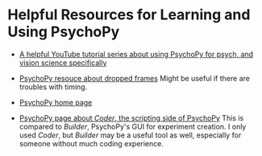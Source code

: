 # Helpful Resources for Learning and Using PsychoPy

- [A helpful YouTube tutorial series about using PsychoPy for psych, 
and vision science specifically](https://www.youtube.com/watch?v=KykNWxpCmRs&list=PLuqBA9VDSXk7Z06RtJ6Gh6Y5YznVrFrK6)

- [PsychoPy resouce about dropped frames](http://www.psychopy.org/general/timing/detectingFrameDrops.html) 
Might be useful if there are troubles with timing.

- [PsychoPy home page](http://www.psychopy.org/)

- [PsychoPy page about _Coder_, the scripting side of PsychoPy](http://www.psychopy.org/coder/coder.html)
This is compared to _Builder_, PsychoPy's GUI for experiment creation. I 
only used _Coder_, but _Builder_ may be a useful tool as well, especially
for someone without much coding experience.
